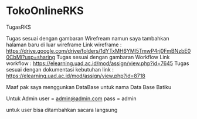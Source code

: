 # TokoOnlineRKS
TugasRKS

Tugas sesuai dengan gambaran Wirefream namun saya tambahkan halaman baru di luar wireframe
Link wireframe : https://drive.google.com/drive/folders/1dYTxMH6YMl5TmwP4rj0FmBNzbE00CbMi?usp=sharing
Tugas sesuai dengan gambaran Workflow
Link workflow : https://elearning.uad.ac.id/mod/assign/view.php?id=7645
Tugas sesuai dengan dokumentasi kebutuhan
link : https://elearning.uad.ac.id/mod/assign/view.php?id=8718

Maaf pak saya menggunkan DataBase
untuk nama Data Base Batiku

Untuk Admin 
user = admin@admin.com
pass = admin

untuk user
bisa ditambahkan sacara langsung
